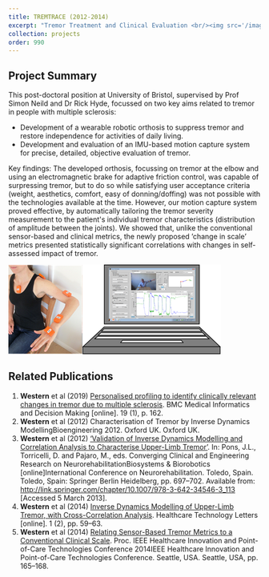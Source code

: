 ```yaml
---
title: TREMTRACE (2012-2014)
excerpt: "Tremor Treatment and Clinical Evaluation <br/><img src='/images/TREMTRAC.png' width='500'>"
collection: projects
order: 990
---
```


## Project Summary

This post-doctoral position at University of Bristol, supervised by Prof Simon Neild and Dr Rick Hyde, focussed on two key aims related to tremor in people with multiple sclerosis:
- Development of a wearable robotic orthosis to suppress tremor and restore independence for activities of daily living.
- Development and evaluation of an IMU-based motion capture system for precise, detailed, objective evaluation of tremor.

Key findings: The developed orthosis, focussing on tremor at the elbow and using an electromagnetic brake for adaptive friction control, was capable of surpressing tremor,
but to do so while satisfying user acceptance criteria (weight, aesthetics, comfort, easy of donning/doffing) was not possible with the technologies available at the time.
However, our motion capture system proved effective, by automatically tailoring the tremor severity measurement to the patient's individual tremor characteristics (distribution of amplitude between the joints). 
We showed that, unlike the conventional sensor-based and clinical metrics, the newly proposed ’change in scale’ metrics presented statistically significant correlations with changes in self-assessed impact of tremor.

![TREMRAC motion capture system - left: user wearing sensors; right: screenshot of software application](https://raw.githubusercontent.com/DWonGH/dwongh.github.io/master/images/TREMTRAC.png)

## Related Publications
1. **Western** et al (2019) [Personalised profiling to identify clinically relevant changes in tremor due to multiple sclerosis](https://link.springer.com/article/10.1186/s12911-019-0881-1). BMC Medical Informatics and Decision Making [online]. 19 (1), p. 162.
2.  **Western** et al (2012) Characterisation of Tremor by Inverse Dynamics ModellingBioengineering 2012. Oxford UK. Oxford UK.
3.  **Western** et al (2012) [‘Validation of Inverse Dynamics Modelling and Correlation Analysis to Characterise Upper-Limb Tremor’](http://link.springer.com/chapter/10.1007/978-3-642-34546-3_113). In: Pons, J.L., Torricelli, D. and Pajaro, M., eds. Converging Clinical and Engineering Research on NeurorehabilitationBiosystems & Biorobotics [online]International Conference on Neurorehabilitation. Toledo, Spain. Toledo, Spain: Springer Berlin Heidelberg, pp. 697–702. Available from: http://link.springer.com/chapter/10.1007/978-3-642-34546-3_113 [Accessed 5 March 2013].
4.  **Western** et al (2014) [Inverse Dynamics Modelling of Upper-Limb Tremor, with Cross-Correlation Analysis](https://ietresearch.onlinelibrary.wiley.com/doi/pdfdirect/10.1049/htl.2013.0030). Healthcare Technology Letters [online]. 1 (2), pp. 59–63.
5.  **Western** et al (2014) [Relating Sensor-Based Tremor Metrics to a Conventional Clinical Scale](https://www.researchgate.net/profile/David-Western-2/publication/282823975_Relating_sensor-based_tremor_metrics_to_a_conventional_clinical_scale/links/56251a8308ae4d9e5c4ba408/Relating-sensor-based-tremor-metrics-to-a-conventional-clinical-scale.pdf). Proc. IEEE Healthcare Innovation and Point-of-Care Technologies Conference 2014IEEE Healthcare Innovation and Point-of-Care Technologies Conference. Seattle, USA. Seattle, USA, pp. 165–168.
